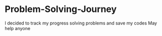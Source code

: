 # Problem-Solving-Journey
I decided to track my progress solving problems and save my codes May help anyone
